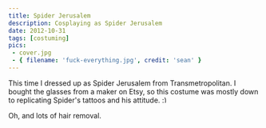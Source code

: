 ```yaml
---
title: Spider Jerusalem
description: Cosplaying as Spider Jerusalem
date: 2012-10-31
tags: [costuming]
pics:
 - cover.jpg
 - { filename: 'fuck-everything.jpg', credit: 'sean' }
---
```

This time I dressed up as Spider Jerusalem from Transmetropolitan. I bought the glasses from a maker on Etsy, so this costume was mostly down to replicating Spider's tattoos and his attitude. <img alt=":)" src="smile.png" style="height: 1em"/>

Oh, and lots of hair removal. 